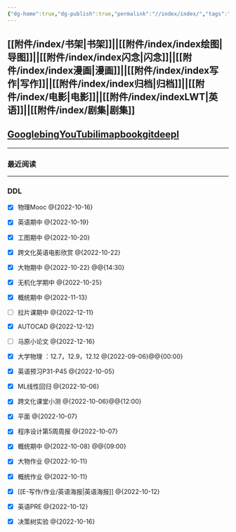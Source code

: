 ```yaml
---
{"dg-home":true,"dg-publish":true,"permalink":"//index/index/","tags":"gardenEntry","dgPassFrontmatter":true}
---
```


## [[附件/index/书架\|书架]]||[[附件/index/index绘图\|导图]]||[[附件/index/index闪念\|闪念]]||[[附件/index/index漫画\|漫画]]||[[附件/index/index写作\|写作]]||[[附件/index/index归档\|归档]]||[[附件/index/电影\|电影]]||[[附件/index/indexLWT\|英语]]||[[附件/index/剧集\|剧集]]

## [Google](https://www.google.com/)[bing](https://cn.bing.com)[YouTu](https://www.youtube.com/index)[bili](https://search.bilibili.com/all)[map](https://map.baidu.com/@12958167.77,4825775.8,21z,87t,92.92h#panoid=09002200122003121004462317C&panotype=street&heading=9.24&pitch=7.39&l=21&tn=B_NORMAL_MAP&sc=0&newmap=1&shareurl=1&pid=09002200122003121004462317C)[book](https://zh.book4you.org)[git](https://github.com/)[deepl](https://www.deepl.com/)

---
### 最近阅读


---

### DDL
- [x] 物理Mooc @{2022-10-16}
- [x] 英语期中 @{2022-10-19}
- [x] 工图期中 @{2022-10-20}
- [x] 跨文化英语电影欣赏 @{2022-10-22}
- [x] 大物期中 @{2022-10-22} @@{14:30}
- [x] 无机化学期中 @{2022-10-25}
- [x] 概统期中 @{2022-11-13}
- [ ] 拉片课期中 @{2022-12-11}
- [x] AUTOCAD @{2022-12-12}
- [ ] 马原小论文 @{2022-12-16}
- [x] 大学物理 ：12.7，12.9，12.12 @{2022-09-06}@@{00:00}
- [x] 英语预习P31-P45 @{2022-10-05}
- [x] ML线性回归 @{2022-10-06}
- [x] 跨文化课堂小测 @{2022-10-06}@@{12:00}
- [x] 平面 @{2022-10-07}
- [x] 程序设计第5周周报 @{2022-10-07}
- [x] 概统期中 @{2022-10-08} @@{09:00}
- [x] 大物作业 @{2022-10-11}
- [x] 概统作业 @{2022-10-11}
- [x] [[E-写作/作业/英语海报\|英语海报]] @{2022-10-12}
- [x] 英语PRE @{2022-10-12}
- [x] 决策树实验 @{2022-10-16}

